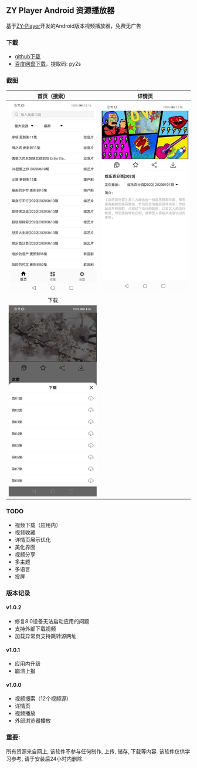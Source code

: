 ## ZY Player Android 资源播放器

基于[ZY-Player](https://github.com/Hunlongyu/ZY-Player)开发的Android版本视频播放器，免费无广告

### 下載

- [github下载](https://github.com/vicedev/ZY-Player-Android/raw/master/release/ZY-Player-Android-1.0.1.apk)
- [百度网盘下载](https://pan.baidu.com/s/1fV1rO-WAcqbf0NBIgm1NsA)，提取码: py2s

### 截图

|           首页（搜索）            |              详情页               |
| :-------------------------------: | :-------------------------------: |
| ![home](./images/image1.jpg)  | ![detail](./images/image2.jpg) |
| 下载 |  |
| ![home](./images/image3.jpg) |  |

### TODO 

- 视频下载（应用内）
- 视频收藏
- 详情页展示优化
- 美化界面
- 视频分享
- 多主题
- 多语言
- 投屏

### 版本记录

#### v1.0.2

- 修复8.0设备无法启动应用的问题
- 支持外部下载视频
- 加载异常页支持跳转源网址

#### v1.0.1

- 应用内升级
- 崩溃上报

#### v1.0.0

- 视频搜索（12个视频源）
- 详情页
- 视频播放
- 外部浏览器播放

### 重要:

所有资源来自网上, 该软件不参与任何制作, 上传, 储存, 下载等内容. 该软件仅供学习参考, 请于安装后24小时内删除.